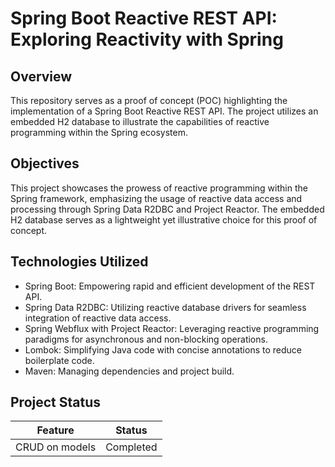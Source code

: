 # Spring Boot Reactive REST API: Exploring Reactivity with Spring

## Overview
This repository serves as a proof of concept (POC) highlighting the implementation of a Spring Boot Reactive REST API. The project utilizes an embedded H2 database to illustrate the capabilities of reactive programming within the Spring ecosystem.

## Objectives

This project showcases the prowess of reactive programming within the Spring framework, emphasizing the usage of reactive data access and processing through Spring Data R2DBC and Project Reactor. The embedded H2 database serves as a lightweight yet illustrative choice for this proof of concept.


## Technologies Utilized
* Spring Boot: Empowering rapid and efficient development of the REST API.
* Spring Data R2DBC: Utilizing reactive database drivers for seamless integration of reactive data access.
* Spring Webflux with Project Reactor: Leveraging reactive programming paradigms for asynchronous and non-blocking operations.
* Lombok: Simplifying Java code with concise annotations to reduce boilerplate code.
* Maven: Managing dependencies and project build.


## Project Status


|Feature|Status  |
|--|--|
|CRUD on models|Completed  |

